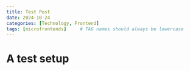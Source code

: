 ```yaml
---
title: Test Post
date: 2024-10-24
categories: [Technology, Frontend]
tags: [microfrontends]     # TAG names should always be lowercase
---
```


# A test setup